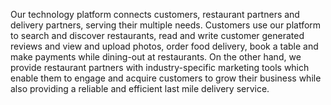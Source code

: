 Our technology platform connects customers, restaurant partners and delivery partners, serving their multiple needs. Customers use our platform to search and discover restaurants, read and write customer generated reviews and view and upload photos, order food delivery, book a table and make payments while dining-out at restaurants. On the other hand, we provide restaurant partners with industry-specific marketing tools which enable them to engage and acquire customers to grow their business while also providing a reliable and efficient last mile delivery service.
